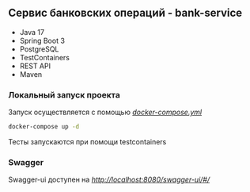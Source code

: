 ## Сервис банковских операций - bank-service

- Java 17 
- Spring Boot 3 
- PostgreSQL
- TestContainers
- REST API
- Maven

### Локальный запуск проекта

Запуск осуществляется с помощью [*docker-compose.yml*](docker-compose.yml)
``` bash
docker-compose up -d
```

Тесты запускаются при помощи testcontainers

### Swagger
Swagger-ui доступен на  [*http://localhost:8080/swagger-ui/#/*](http://localhost:8080/swagger-ui/index.html#)